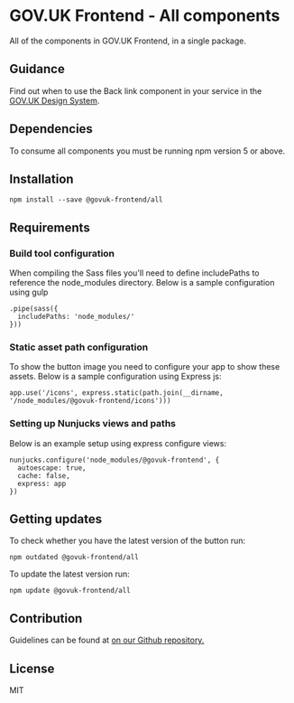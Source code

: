 # GOV.UK Frontend - All components

All of the components in GOV.UK Frontend, in a single package.

## Guidance

Find out when to use the Back link component in your service in the [GOV.UK Design System](https://govuk-design-system-production.cloudapps.digital).

## Dependencies

To consume all components you must be running npm version 5 or above.

## Installation

    npm install --save @govuk-frontend/all

## Requirements

### Build tool configuration

When compiling the Sass files you'll need to define includePaths to reference the node_modules directory. Below is a sample configuration using gulp

    .pipe(sass({
      includePaths: 'node_modules/'
    }))

### Static asset path configuration

To show the button image you need to configure your app to show these assets. Below is a sample configuration using Express js:

    app.use('/icons', express.static(path.join(__dirname, '/node_modules/@govuk-frontend/icons')))

### Setting up Nunjucks views and paths

Below is an example setup using express configure views:

    nunjucks.configure('node_modules/@govuk-frontend', {
      autoescape: true,
      cache: false,
      express: app
    })

## Getting updates

To check whether you have the latest version of the button run:

    npm outdated @govuk-frontend/all

To update the latest version run:

    npm update @govuk-frontend/all


## Contribution

Guidelines can be found at [on our Github repository.](https://github.com/alphagov/govuk-frontend/blob/master/CONTRIBUTING.md "link to contributing guidelines on our github repository")

## License

MIT
